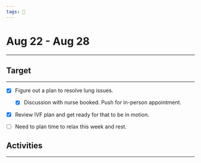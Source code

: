 ```yaml
---
tags: 📆
---
```


# Aug 22 - Aug 28
---


## Target
---

- [x] Figure out a plan to resolve lung issues.
	- [x] Discussion with nurse booked. Push for in-person appointment.
- [x] Review IVF plan and get ready for that to be in motion.
- [ ] Need to plan time to relax this week and rest.


## Activities
---

